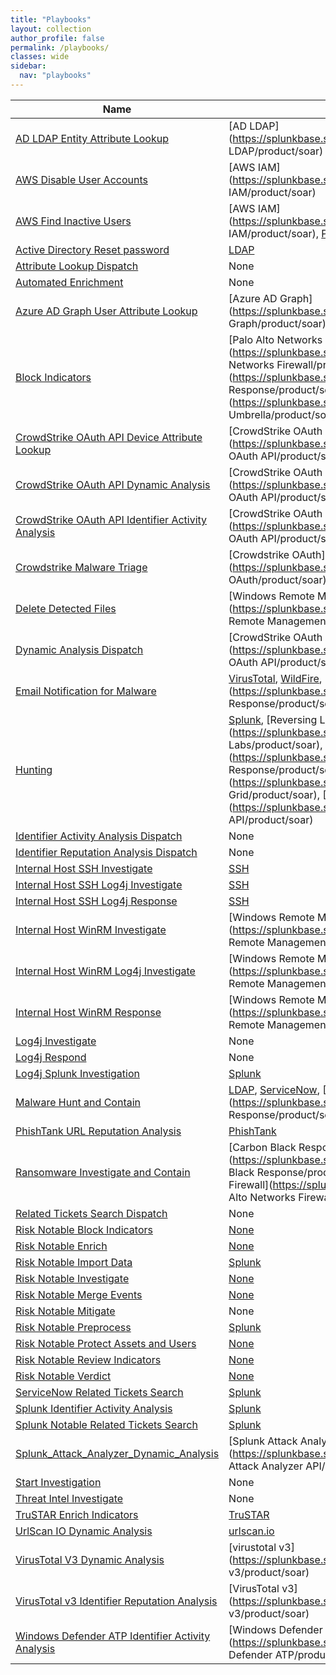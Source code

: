 ```yaml
---
title: "Playbooks"
layout: collection
author_profile: false
permalink: /playbooks/
classes: wide
sidebar:
  nav: "playbooks"
---
```


| Name    | SOAR App   | Type        |
| --------| ---------- | ----------- |
| [AD LDAP Entity Attribute Lookup](/playbooks/ad_ldap_entity_attribute_lookup/)|[AD LDAP](https://splunkbase.splunk.com/apps/#/search/AD LDAP/product/soar)| Investigation |
| [AWS Disable User Accounts](/playbooks/aws_disable_user_accounts/)|[AWS IAM](https://splunkbase.splunk.com/apps/#/search/AWS IAM/product/soar)| Response |
| [AWS Find Inactive Users](/playbooks/aws_find_inactive_users/)|[AWS IAM](https://splunkbase.splunk.com/apps/#/search/AWS IAM/product/soar), [Phantom](https://splunkbase.splunk.com/apps/#/search/Phantom/product/soar)| Investigation |
| [Active Directory Reset password](/playbooks/active_directory_reset_password/)|[LDAP](https://splunkbase.splunk.com/apps/#/search/LDAP/product/soar)| Response |
| [Attribute Lookup Dispatch](/playbooks/attribute_lookup_dispatch/)| None | Investigation |
| [Automated Enrichment](/playbooks/automated_enrichment/)| None | Investigation |
| [Azure AD Graph User Attribute Lookup](/playbooks/azure_ad_graph_user_attribute_lookup/)|[Azure AD Graph](https://splunkbase.splunk.com/apps/#/search/Azure AD Graph/product/soar)| Investigation |
| [Block Indicators](/playbooks/block_indicators/)|[Palo Alto Networks Firewall](https://splunkbase.splunk.com/apps/#/search/Palo Alto Networks Firewall/product/soar), [CarbonBlack Response](https://splunkbase.splunk.com/apps/#/search/CarbonBlack Response/product/soar), [OpenDNS Umbrella](https://splunkbase.splunk.com/apps/#/search/OpenDNS Umbrella/product/soar)| Response |
| [CrowdStrike OAuth API Device Attribute Lookup](/playbooks/crowdstrike_oauth_api_device_attribute_lookup/)|[CrowdStrike OAuth API](https://splunkbase.splunk.com/apps/#/search/CrowdStrike OAuth API/product/soar)| Investigation |
| [CrowdStrike OAuth API Dynamic Analysis](/playbooks/crowdstrike_oauth_api_dynamic_analysis/)|[CrowdStrike OAuth API](https://splunkbase.splunk.com/apps/#/search/CrowdStrike OAuth API/product/soar)| Investigation |
| [CrowdStrike OAuth API Identifier Activity Analysis](/playbooks/crowdstrike_oauth_api_identifier_activity_analysis/)|[CrowdStrike OAuth API](https://splunkbase.splunk.com/apps/#/search/CrowdStrike OAuth API/product/soar)| Investigation |
| [Crowdstrike Malware Triage](/playbooks/crowdstrike_malware_triage/)|[Crowdstrike OAuth](https://splunkbase.splunk.com/apps/#/search/Crowdstrike OAuth/product/soar)| Response |
| [Delete Detected Files](/playbooks/delete_detected_files/)|[Windows Remote Management](https://splunkbase.splunk.com/apps/#/search/Windows Remote Management/product/soar)| Response |
| [Dynamic Analysis Dispatch](/playbooks/dynamic_analysis_dispatch/)|[CrowdStrike OAuth API](https://splunkbase.splunk.com/apps/#/search/CrowdStrike OAuth API/product/soar), [urlscan.io](https://splunkbase.splunk.com/apps/#/search/urlscan.io/product/soar), [VirusTotal_v3](https://splunkbase.splunk.com/apps/#/search/VirusTotal_v3/product/soar), [SAA](https://splunkbase.splunk.com/apps/#/search/SAA/product/soar)| Investigation |
| [Email Notification for Malware](/playbooks/email_notification_for_malware/)|[VirusTotal](https://splunkbase.splunk.com/apps/#/search/VirusTotal/product/soar), [WildFire](https://splunkbase.splunk.com/apps/#/search/WildFire/product/soar), [CarbonBlack Response](https://splunkbase.splunk.com/apps/#/search/CarbonBlack Response/product/soar), [SMTP](https://splunkbase.splunk.com/apps/#/search/SMTP/product/soar)| Response |
| [Hunting](/playbooks/hunting/)|[Splunk](https://splunkbase.splunk.com/apps/#/search/Splunk/product/soar), [Reversing Labs](https://splunkbase.splunk.com/apps/#/search/Reversing Labs/product/soar), [CarbonBlack Response](https://splunkbase.splunk.com/apps/#/search/CarbonBlack Response/product/soar), [Threat Grid](https://splunkbase.splunk.com/apps/#/search/Threat Grid/product/soar), [Falcon Host API](https://splunkbase.splunk.com/apps/#/search/Falcon Host API/product/soar)| Investigation |
| [Identifier Activity Analysis Dispatch](/playbooks/identifier_activity_analysis_dispatch/)| None | Investigation |
| [Identifier Reputation Analysis Dispatch](/playbooks/identifier_reputation_analysis_dispatch/)| None | Investigation |
| [Internal Host SSH Investigate](/playbooks/internal_host_ssh_investigate/)|[SSH](https://splunkbase.splunk.com/apps/#/search/SSH/product/soar)| Investigation |
| [Internal Host SSH Log4j Investigate](/playbooks/internal_host_ssh_log4j_investigate/)|[SSH](https://splunkbase.splunk.com/apps/#/search/SSH/product/soar)| Investigation |
| [Internal Host SSH Log4j Response](/playbooks/internal_host_ssh_log4j_response/)|[SSH](https://splunkbase.splunk.com/apps/#/search/SSH/product/soar)| Response |
| [Internal Host WinRM Investigate](/playbooks/internal_host_winrm_investigate/)|[Windows Remote Management](https://splunkbase.splunk.com/apps/#/search/Windows Remote Management/product/soar)| Investigation |
| [Internal Host WinRM Log4j Investigate](/playbooks/internal_host_winrm_log4j_investigate/)|[Windows Remote Management](https://splunkbase.splunk.com/apps/#/search/Windows Remote Management/product/soar)| Investigation |
| [Internal Host WinRM Response](/playbooks/internal_host_winrm_response/)|[Windows Remote Management](https://splunkbase.splunk.com/apps/#/search/Windows Remote Management/product/soar)| Response |
| [Log4j Investigate](/playbooks/log4j_investigate/)| None | Investigation |
| [Log4j Respond](/playbooks/log4j_respond/)| None | Response |
| [Log4j Splunk Investigation](/playbooks/log4j_splunk_investigation/)|[Splunk](https://splunkbase.splunk.com/apps/#/search/Splunk/product/soar)| Investigation |
| [Malware Hunt and Contain](/playbooks/malware_hunt_and_contain/)|[LDAP](https://splunkbase.splunk.com/apps/#/search/LDAP/product/soar), [ServiceNow](https://splunkbase.splunk.com/apps/#/search/ServiceNow/product/soar), [CarbonBlack Response](https://splunkbase.splunk.com/apps/#/search/CarbonBlack Response/product/soar), [VirusTotal](https://splunkbase.splunk.com/apps/#/search/VirusTotal/product/soar)| Response |
| [PhishTank URL Reputation Analysis](/playbooks/phishtank_url_reputation_analysis/)|[PhishTank](https://splunkbase.splunk.com/apps/#/search/PhishTank/product/soar)| Investigation |
| [Ransomware Investigate and Contain](/playbooks/ransomware_investigate_and_contain/)|[Carbon Black Response](https://splunkbase.splunk.com/apps/#/search/Carbon Black Response/product/soar), [LDAP](https://splunkbase.splunk.com/apps/#/search/LDAP/product/soar), [Palo Alto Networks Firewall](https://splunkbase.splunk.com/apps/#/search/Palo Alto Networks Firewall/product/soar), [WildFire](https://splunkbase.splunk.com/apps/#/search/WildFire/product/soar), [Cylance](https://splunkbase.splunk.com/apps/#/search/Cylance/product/soar)| Response |
| [Related Tickets Search Dispatch](/playbooks/related_tickets_search_dispatch/)| None | Investigation |
| [Risk Notable Block Indicators](/playbooks/risk_notable_block_indicators/)|[None](https://splunkbase.splunk.com/apps/#/search/None/product/soar)| Response |
| [Risk Notable Enrich](/playbooks/risk_notable_enrich/)|[None](https://splunkbase.splunk.com/apps/#/search/None/product/soar)| Investigation |
| [Risk Notable Import Data](/playbooks/risk_notable_import_data/)|[Splunk](https://splunkbase.splunk.com/apps/#/search/Splunk/product/soar)| Investigation |
| [Risk Notable Investigate](/playbooks/risk_notable_investigate/)|[None](https://splunkbase.splunk.com/apps/#/search/None/product/soar)| Investigation |
| [Risk Notable Merge Events](/playbooks/risk_notable_merge_events/)|[None](https://splunkbase.splunk.com/apps/#/search/None/product/soar)| Investigation |
| [Risk Notable Mitigate](/playbooks/risk_notable_mitigate/)| None | Response |
| [Risk Notable Preprocess](/playbooks/risk_notable_preprocess/)|[Splunk](https://splunkbase.splunk.com/apps/#/search/Splunk/product/soar)| Investigation |
| [Risk Notable Protect Assets and Users](/playbooks/risk_notable_protect_assets_and_users/)|[None](https://splunkbase.splunk.com/apps/#/search/None/product/soar)| Response |
| [Risk Notable Review Indicators](/playbooks/risk_notable_review_indicators/)|[None](https://splunkbase.splunk.com/apps/#/search/None/product/soar)| Response |
| [Risk Notable Verdict](/playbooks/risk_notable_verdict/)|[None](https://splunkbase.splunk.com/apps/#/search/None/product/soar)| Response |
| [ServiceNow Related Tickets Search](/playbooks/servicenow_related_tickets_search/)|[Splunk](https://splunkbase.splunk.com/apps/#/search/Splunk/product/soar)| Investigation |
| [Splunk Identifier Activity Analysis](/playbooks/splunk_identifier_activity_analysis/)|[Splunk](https://splunkbase.splunk.com/apps/#/search/Splunk/product/soar)| Investigation |
| [Splunk Notable Related Tickets Search](/playbooks/splunk_notable_related_tickets_search/)|[Splunk](https://splunkbase.splunk.com/apps/#/search/Splunk/product/soar)| Investigation |
| [Splunk_Attack_Analyzer_Dynamic_Analysis](/playbooks/splunk_attack_analyzer_dynamic_analysis/)|[Splunk Attack Analyzer API](https://splunkbase.splunk.com/apps/#/search/Splunk Attack Analyzer API/product/soar)| Investigation |
| [Start Investigation](/playbooks/start_investigation/)| None | Investigation |
| [Threat Intel Investigate](/playbooks/threat_intel_investigate/)| None | Investigation |
| [TruSTAR Enrich Indicators](/playbooks/trustar_enrich_indicators/)|[TruSTAR](https://splunkbase.splunk.com/apps/#/search/TruSTAR/product/soar)| Investigation |
| [UrlScan IO Dynamic Analysis](/playbooks/urlscan_io_dynamic_analysis/)|[urlscan.io](https://splunkbase.splunk.com/apps/#/search/urlscan.io/product/soar)| Investigation |
| [VirusTotal V3 Dynamic Analysis](/playbooks/virustotal_v3_dynamic_analysis/)|[virustotal v3](https://splunkbase.splunk.com/apps/#/search/virustotal v3/product/soar)| Investigation |
| [VirusTotal v3 Identifier Reputation Analysis](/playbooks/virustotal_v3_identifier_reputation_analysis/)|[VirusTotal v3](https://splunkbase.splunk.com/apps/#/search/VirusTotal v3/product/soar)| Investigation |
| [Windows Defender ATP Identifier Activity Analysis](/playbooks/windows_defender_atp_identifier_activity_analysis/)|[Windows Defender ATP](https://splunkbase.splunk.com/apps/#/search/Windows Defender ATP/product/soar)| Investigation |

